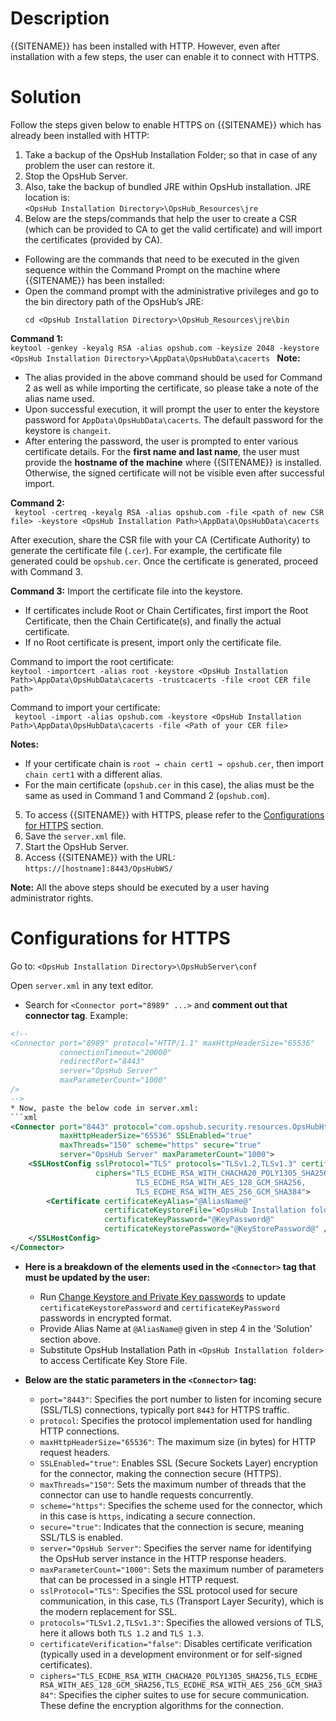 # Description

{{SITENAME}} has been installed with HTTP. However, even after installation with a few steps, the user can enable it to connect with HTTPS. 

# Solution

Follow the steps given below to enable HTTPS on {{SITENAME}} which has already been installed with HTTP:

1. Take a backup of the OpsHub Installation Folder; so that in case of any problem the user can restore it.  
2. Stop the OpsHub Server.  
3. Also, take the backup of bundled JRE within OpsHub installation. JRE location is:  
`<OpsHub Installation Directory>\OpsHub_Resources\jre`
4. Below are the steps/commands that help the user to create a CSR (which can be provided to CA to get the valid certificate) and will import the certificates (provided by CA).  

* Following are the commands that need to be executed in the given sequence within the Command Prompt on the machine where {{SITENAME}} has been installed:  
* Open the command prompt with the administrative privileges and go to the bin directory path of the OpsHub’s JRE:  
  ```
  cd <OpsHub Installation Directory>\OpsHub_Resources\jre\bin
  ```

**Command 1:**  
``` keytool -genkey -keyalg RSA -alias opshub.com -keysize 2048 -keystore <OpsHub Installation Directory>\AppData\OpsHubData\cacerts  ```
**Note:**  
* The alias provided in the above command should be used for Command 2 as well as while importing the certificate, so please take a note of the alias name used.  
* Upon successful execution, it will prompt the user to enter the keystore password for `AppData\OpsHubData\cacerts`. The default password for the keystore is `changeit`.  
* After entering the password, the user is prompted to enter various certificate details. For the **first name and last name**, the user must provide the **hostname of the machine** where {{SITENAME}} is installed. Otherwise, the signed certificate will not be visible even after successful import.  

**Command 2:**  
``` keytool -certreq -keyalg RSA -alias opshub.com -file <path of new CSR file> -keystore <OpsHub Installation Path>\AppData\OpsHubData\cacerts```

After execution, share the CSR file with your CA (Certificate Authority) to generate the certificate file (`.cer`). For example, the certificate file generated could be `opshub.cer`. Once the certificate is generated, proceed with Command 3.  

**Command 3:** Import the certificate file into the keystore.  

* If certificates include Root or Chain Certificates, first import the Root Certificate, then the Chain Certificate(s), and finally the actual certificate.  
* If no Root certificate is present, import only the certificate file.  

Command to import the root certificate:  
```keytool -importcert -alias root -keystore <OpsHub Installation Path>\AppData\OpsHubData\cacerts -trustcacerts -file <root CER file path>```

Command to import your certificate:  
``` keytool -import -alias opshub.com -keystore <OpsHub Installation Path>\AppData\OpsHubData\cacerts -file <Path of your CER file>```


**Notes:**  
* If your certificate chain is `root → chain cert1 → opshub.cer`, then import `chain cert1` with a different alias.  
* For the main certificate (`opshub.cer` in this case), the alias must be the same as used in Command 1 and Command 2 (`opshub.com`).  

5. To access {{SITENAME}} with HTTPS, please refer to the [Configurations for HTTPS](#enable-oim-with-https.md) section.  
6. Save the `server.xml` file.  
7. Start the OpsHub Server.  
8. Access {{SITENAME}} with the URL:  
`https://[hostname]:8443/OpsHubWS/`

**Note:** All the above steps should be executed by a user having administrator rights.

# Configurations for HTTPS

Go to:  `<OpsHub Installation Directory>\OpsHubServer\conf`

Open `server.xml` in any text editor.

* Search for `<Connector port="8989" ...>` and **comment out that connector tag**. Example:  

```xml
<!--
<Connector port="8989" protocol="HTTP/1.1" maxHttpHeaderSize="65536"
           connectionTimeout="20000"
           redirectPort="8443"
           server="OpsHub Server"
           maxParameterCount="1000"
/>
-->
* Now, paste the below code in server.xml:
```xml
<Connector port="8443" protocol="com.opshub.security.resources.OpsHubHttp11Nio2Protocol" 
           maxHttpHeaderSize="65536" SSLEnabled="true"
           maxThreads="150" scheme="https" secure="true" 
           server="OpsHub Server" maxParameterCount="1000">
    <SSLHostConfig sslProtocol="TLS" protocols="TLSv1.2,TLSv1.3" certificateVerification="false"
                   ciphers="TLS_ECDHE_RSA_WITH_CHACHA20_POLY1305_SHA256,
                            TLS_ECDHE_RSA_WITH_AES_128_GCM_SHA256,
                            TLS_ECDHE_RSA_WITH_AES_256_GCM_SHA384">
        <Certificate certificateKeyAlias="@AliasName@" 
                     certificateKeystoreFile="<OpsHub Installation folder>\AppData\OpsHubData\cacerts"
                     certificateKeyPassword="@KeyPassword@" 
                     certificateKeystorePassword="@KeyStorePassword@" />
    </SSLHostConfig>
</Connector>
```
* **Here is a breakdown of the elements used in the `<Connector>` tag that must be updated by the user:**
  * Run [Change Keystore and Private Key passwords](../../../manage/advanced-utilities/change-keystore-and-private-key-passwords.md) to update `certificateKeystorePassword` and `certificateKeyPassword` passwords in encrypted format.
  * Provide Alias Name at `@AliasName@` given in step 4 in the 'Solution' section above.
  * Substitute OpsHub Installation Path in `<OpsHub Installation folder>` to access Certificate Key Store File.

* **Below are the static parameters in the `<Connector>` tag:**
  * `port="8443"`: Specifies the port number to listen for incoming secure (SSL/TLS) connections, typically port `8443` for HTTPS traffic.
  * `protocol`: Specifies the protocol implementation used for handling HTTP connections.
  * `maxHttpHeaderSize="65536"`: The maximum size (in bytes) for HTTP request headers.
  * `SSLEnabled="true"`: Enables SSL (Secure Sockets Layer) encryption for the connector, making the connection secure (HTTPS).
  * `maxThreads="150"`: Sets the maximum number of threads that the connector can use to handle requests concurrently.
  * `scheme="https"`: Specifies the scheme used for the connector, which in this case is `https`, indicating a secure connection.
  * `secure="true"`: Indicates that the connection is secure, meaning SSL/TLS is enabled.
  * `server="OpsHub Server"`: Specifies the server name for identifying the OpsHub server instance in the HTTP response headers.
  * `maxParameterCount="1000"`: Sets the maximum number of parameters that can be processed in a single HTTP request.
  * `sslProtocol="TLS"`: Specifies the SSL protocol used for secure communication, in this case, `TLS` (Transport Layer Security), which is the modern replacement for SSL.
  * `protocols="TLSv1.2,TLSv1.3"`: Specifies the allowed versions of TLS, here it allows both `TLS 1.2` and `TLS 1.3`.
  * `certificateVerification="false"`: Disables certificate verification (typically used in a development environment or for self-signed certificates).
  * `ciphers="TLS_ECDHE_RSA_WITH_CHACHA20_POLY1305_SHA256,TLS_ECDHE_RSA_WITH_AES_128_GCM_SHA256,TLS_ECDHE_RSA_WITH_AES_256_GCM_SHA384"`: Specifies the cipher suites to use for secure communication. These define the encryption algorithms for the connection.





